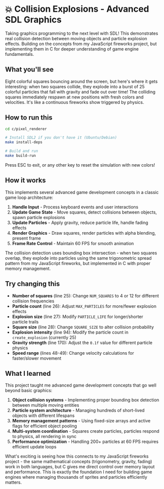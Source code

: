 # 💥 Collision Explosions - Advanced SDL Graphics

Taking graphics programming to the next level with SDL! This demonstrates real collision detection between moving objects and particle explosion effects. Building on the concepts from my JavaScript fireworks project, but implementing them in C for deeper understanding of game engine fundamentals.

## What you'll see

Eight colorful squares bouncing around the screen, but here's where it gets interesting: when two squares collide, they explode into a burst of 25 colorful particles that fall with gravity and fade out over time! The colliding squares immediately respawn at new positions with fresh colors and velocities. It's like a continuous fireworks show triggered by physics.

## How to run this

```bash
cd c/pixel_renderer

# Install SDL2 if you don't have it (Ubuntu/Debian)
make install-deps

# Build and run
make build-run
```

Press ESC to exit, or any other key to reset the simulation with new colors!

## How it works

This implements several advanced game development concepts in a classic game loop architecture:

1. **Handle Input** - Process keyboard events and user interactions
2. **Update Game State** - Move squares, detect collisions between objects, spawn particle explosions
3. **Update Particles** - Apply gravity, reduce particle life, handle fading effects
4. **Render Graphics** - Draw squares, render particles with alpha blending, present frame
5. **Frame Rate Control** - Maintain 60 FPS for smooth animation

The collision detection uses bounding box intersection - when two squares overlap, they explode into particles using the same trigonometric spread pattern from my JavaScript fireworks, but implemented in C with proper memory management.

## Try changing this

- **Number of squares** (line 25): Change `NUM_SQUARES` to 4 or 12 for different collision frequencies
- **Particle count** (line 26): Adjust `MAX_PARTICLES` for more/fewer explosion effects
- **Explosion size** (line 27): Modify `PARTICLE_LIFE` for longer/shorter particle trails
- **Square size** (line 28): Change `SQUARE_SIZE` to alter collision probability
- **Explosion intensity** (line 94): Modify the particle count in `create_explosion` (currently 25)
- **Gravity strength** (line 170): Adjust the `0.1f` value for different particle physics
- **Speed range** (lines 48-49): Change velocity calculations for faster/slower movement

## What I learned

This project taught me advanced game development concepts that go well beyond basic graphics:

1. **Object collision systems** - Implementing proper bounding box detection between multiple moving entities
2. **Particle system architecture** - Managing hundreds of short-lived objects with different lifespans
3. **Memory management patterns** - Using fixed-size arrays and active flags for efficient object pooling
4. **Multi-system coordination** - Squares create particles, particles respond to physics, all rendering in sync
5. **Performance optimization** - Handling 200+ particles at 60 FPS requires efficient update loops

What's exciting is seeing how this connects to my JavaScript fireworks project - the same mathematical concepts (trigonometry, gravity, fading) work in both languages, but C gives me direct control over memory layout and performance. This is exactly the foundation I need for building game engines where managing thousands of sprites and particles efficiently matters. 